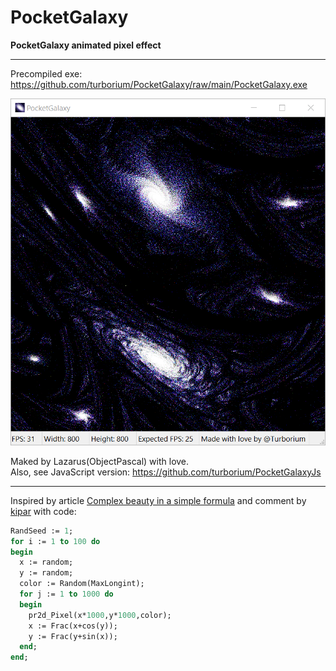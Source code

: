 # PocketGalaxy
**PocketGalaxy animated pixel effect**

---
Precompiled exe: https://github.com/turborium/PocketGalaxy/raw/main/PocketGalaxy.exe  

![scr](scr.png)

Maked by Lazarus(ObjectPascal) with love.  
Also, see JavaScript version: https://github.com/turborium/PocketGalaxyJs

---
Inspired by article [Complex beauty in a simple formula](https://habr.com/ru/articles/817869/) and comment by [kipar](https://habr.com/ru/articles/817869/#comment_26881773) with code:
```pascal
RandSeed := 1;
for i := 1 to 100 do
begin
  x := random;
  y := random;
  color := Random(MaxLongint);
  for j := 1 to 1000 do
  begin
    pr2d_Pixel(x*1000,y*1000,color);
    x := Frac(x+cos(y));
    y := Frac(y+sin(x));
  end;
end;
```
